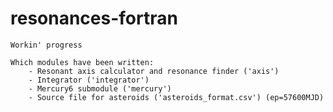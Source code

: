 # resonances-fortran

    Workin' progress
    
    Which modules have been written:
        - Resonant axis calculator and resonance finder ('axis')
        - Integrator ('integrator')
        - Mercury6 submodule ('mercury')
        - Source file for asteroids ('asteroids_format.csv') (ep=57600MJD)